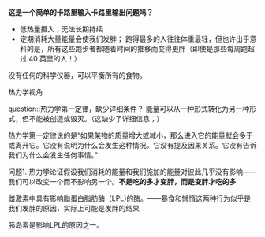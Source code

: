 














**这是一个简单的卡路里输入卡路里输出问题吗？**


- 低热量摄入；无法长期持续
- 定期消耗大量能量会使我们发胖；
  跑得最多的人往往体重最轻，但也许出乎意料的是，所有这些跑步者都随着时间的推移而变得更胖（即使是那些每周跑超过 40 英里的人！）

没有任何的科学仪器，可以平衡所有的食物。

热力学视角

question::热力学第一定律，缺少详细条件？
能量可以从一种形式转化为另一种形式，但不能被创造或毁灭。（这缺少了详细信息；）

热力学第一定律说的是“如果某物的质量增大或减小，那么进入它的能量就会多于或离开它。它没有说明为什么会发生这种情况。它没有提及因果关系。它没有告诉我们为什么会发生任何事情。”

问题1. 热力学论证假设我们消耗的能量和我们施加的能量对彼此几乎没有影响——我们可以改变一个而不影响另一个。**不是吃的多才变胖，而是变胖才吃的多**


雌激素中具有影响脂蛋白脂肪酶（LPL)的酶。——暴食和懒惰这两种行为似乎是我们发胖的原因，实际上可能是发胖的结果

胰岛素是影响LPL的原因之一。













